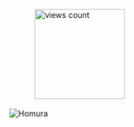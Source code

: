 ⠀⠀⠀⠀ <img width="160" src="https://komarev.com/ghpvc/?username=your-github-username&color=60ce99" alt="views count">
                

![Homura](https://i.postimg.cc/6q5Y9tDJ/Untitled83-20251010235908.png#left)
